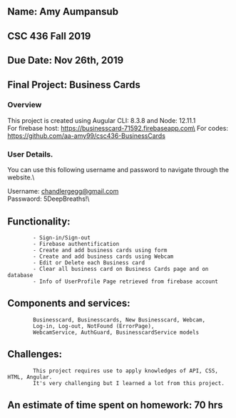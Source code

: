 ## Name: Amy Aumpansub
## CSC 436 Fall 2019
## Due Date: Nov 26th, 2019
## Final Project: Business Cards

### Overview  
This project is created using Augular CLI: 8.3.8 and Node: 12.11.1\
For firebase host: https://businesscard-71592.firebaseapp.com\
For codes: https://github.com/aa-amy99/csc436-BusinessCards
    
   
### User Details. 
You can use this following username and password to navigate through the website.\

Username: chandlergegg@gmail.com\
Passwaord: 5DeepBreaths!\

## Functionality:
            - Sign-in/Sign-out 
            - Firebase authentification
            - Create and add business cards using form
            - Create and add business cards using Webcam
            - Edit or Delete each Business card
            - Clear all business card on Business Cards page and on database
            - Info of UserProfile Page retrieved from firebase account

## Components and services:
            Businesscard, Businesscards, New Businesscard, Webcam, 
            Log-in, Log-out, NotFound (ErrorPage), 
            WebcamService, AuthGuard, BusinesscardService models
        

## Challenges: 
            This project requires use to apply knowledges of API, CSS, HTML, Angular.
            It's very challenging but I learned a lot from this project.

## An estimate of time spent on homework: 70 hrs

